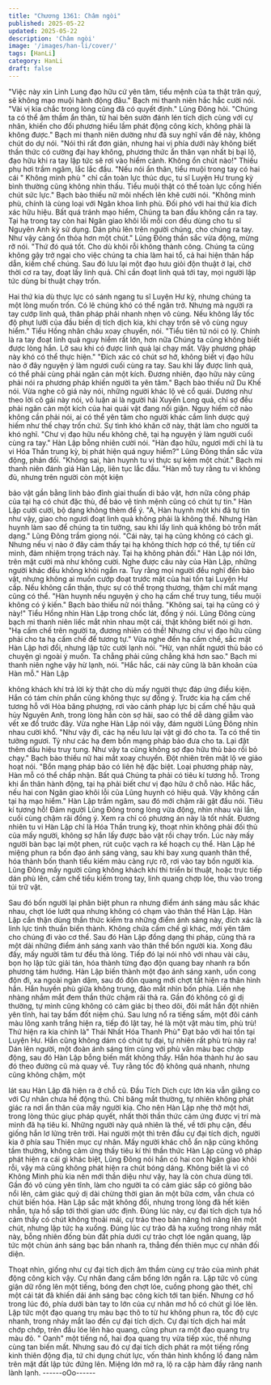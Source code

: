 ```yaml
---
title: "Chương 1361: Châm ngòi"
published: 2025-05-22
updated: 2025-05-22
description: 'Châm ngòi'
image: '/images/han-li/cover/'
tags: [HanLi]
category: HanLi
draft: false
---
```


"Việc này xin Linh Lung đạo hữu cứ yên tâm, tiểu mệnh của ta
thật trân quý, sẽ không mạo muội hành động đâu." Bạch mi thanh
niên hắc hắc cười nói.
"Vài vị kia chắc trong lòng cũng đã có quyết định." Lũng Đông hỏi.
"Chúng ta có thể âm thầm ẩn thân, từ hai bên sườn đánh lén tích
dịch cùng với cự nhân, khiến cho đối phương hiểu lầm phát động
công kích, không phải là không được." Bạch mi thanh niên dường
như đã suy nghĩ vấn đề này, không chút do dự nói.
"Nói thì rất đơn giản, nhưng hai vị phía dưới này không biết thần
thức có cường đại hay không, phương thức ẩn thân vạn nhất bị
bại lộ, đạo hữu khi ra tay lập tức sẽ rơi vào hiểm cảnh. Không ổn
chút nào!" Thiếu phụ hơi trầm ngâm, lắc lắc đầu.
"Nếu nói ẩn thân, tiểu muội trong tay có hai cái " Không minh phù
" chỉ cần toàn lực thúc dục, tu sĩ Luyện Hư trung kỳ bình thường
cũng không nhìn thấu. Tiểu muội thật có thể toàn lực cống hiến
chút sức lực." Bạch bào thiếu nữ môi nhếch lên khẽ cười nói.
"Không minh phù, chính là cùng loại với Ngân khoa linh phù. Đối
phó với hai thứ kia đích xác hữu hiệu. Bất quá tránh mạo hiểm,
Chúng ta ban đầu không cần ra tay. Tại hạ trong tay còn hai Ngân
giao khôi lỗi mỗi con đều dùng cho tu sĩ Nguyên Anh kỳ sử dụng.
Dán phù lên trên người chúng, cho chúng ra tay. Như vậy càng ổn
thỏa hơn một chút." Lũng Đông thần sắc vừa động, mừng rỡ nói.
"Thứ đó quá tốt. Cho dù khôi rỗi không thành công. Chúng ta
cũng không gậy trở ngại cho việc chúng ta chia làm hai tổ, cả hai
hiện thân hấp dẫn, kiềm chế chúng. Sau đó lưu lại một đạo hưu
giỏi độn thuật ở lại, chờ thời cơ ra tay, đoạt lấy linh quả. Chỉ cần
đoạt linh quả tới tay, mọi người lập tức dùng bí thuật chạy trốn.

Hai thứ kia dù thực lực có sánh ngang tu sĩ Luyện Hư kỳ, nhưng
chúng ta một lòng muốn trốn. Có lẽ chúng khó có thể ngăn trở.
Nhưng mà người ra tay cướp linh quả, thân pháp phải nhanh
nhẹn vô cùng. Nếu không lấy tốc độ phụt lưỡi của đầu biến dị tích
dịch kia, khi chạy trốn sẽ vô cùng nguy hiểm." Tiểu Hồng nhãn
châu xoay chuyển, nói.
"Tiểu tiên tử nói có lý. Chính là ra tay đoạt linh quả nguy hiểm rất
lớn, hơn nữa Chúng ta cũng không biết được lòng hắn. Lỡ sau khi
có được linh quả lại chạy mất. Vậy phương pháp này khó có thể
thực hiện."
"Đích xác có chút sơ hở, không biết vị đạo hữu nào ở đây nguyện
ý làm ngươi cuối cùng ra tay. Sau khi lấy được linh quả, có thể
phải cùng phải ngăn cản một kích. Đương nhiên, đạo hữu này
cũng phải nói ra phương pháp khiến người ta yên tâm." Bạch bào
thiếu nữ Du Khế nói.
Vừa nghe cô giá này nói, những người khác lộ vẻ cổ quái.
Dương như theo lời cô gái này nói, vô luận ai là người hái Xuyến
Long quả, chỉ sợ đều phải ngăn cản một kích của hai quái vật
đang nổi giận. Nguy hiểm cỡ nào không cần phải nói, ai có thể
yên tâm cho người khác cầm linh dược quý hiếm như thế chạy
trốn chứ.
Sự tình khó khăn cỡ này, thật làm cho người ta khó nghĩ.
"Chư vị đạo hữu nếu không chê, tại hạ nguyện ý làm người cuối
cùng ra tay."
Hàn Lập bỗng nhiên cười nói.
"Hàn đạo hữu, ngươi mới chỉ là tu vi Hóa Thần trung kỳ, bị phát
hiện quá nguy hiểm?" Lũng Đông thần sắc vừa động, phản đối.
"Không sai, hàn huynh tu vi thực sự kém một chút." Bạch mi thanh
niên đánh giá Hàn Lập, liên tục lắc đầu.
"Hàn mỗ tuy rằng tu vi không đủ, nhưng trên người còn một kiện

bảo vật gần bằng linh bảo đỉnh giai thuấn di bảo vật, hơn nữa
công pháp của tại hạ có chút đặc thù, để bảo vệ tính mệnh cũng
có chút tự tin." Hàn Lập cười cười, bộ dạng không thèm để ý.
"A, Hàn huynh một khi đã tự tin như vậy, giao cho ngươi đoạt linh
quả không phải là không thể. Nhưng Hàn huynh làm sao để
chúng ta tin tưởng, sau khi lấy linh quả không bỏ trốn mất dạng."
Lũng Đông trầm giọng nói.
"Cái này, tại hạ cũng không có cách gì. Nhưng nếu vị nào ở đây
cảm thấy tại hạ không thích hợp có thể, tự tiến cử mình, đảm
nhiệm trọng trách này. Tại hạ không phản đối." Hàn Lập nói lớn,
trên mặt cười mà như không cười.
Nghe được câu này của Hàn Lập, những người khác đều không
khỏi ngẩn ra.
Tuy rằng mọi người đều nghĩ đến bảo vật, nhưng không ai muốn
cướp đoạt trước mặt của hai tồn tại Luyện Hư cấp. Nếu không
cẩn thận, thực sự có thể trọng thương, thậm chí mất mạng cũng
có thể.
"Hàn huynh nếu nguyện ý cho hạ cấm chế truy tung, tiểu muội
không có ý kiến." Bạch bào thiếu nữ nói thẳng.
"Không sai, tại hạ cũng có ý này!" Tiểu Hồng nhìn Hàn Lập trong
chốc lát, đồng ý nói.
Lũng Đông cùng bạch mi thanh niên liếc mắt nhìn nhau một cái,
thật không biết nói gì hơn.
"Hạ cấm chế trên người ta, đương nhiên có thể! Nhưng chư vị đạo
hữu cũng phải cho ta hạ cấm chế để tương tự." Vừa nghe đến hạ
cấm chế, sắc mặt Hàn Lập hơi đổi, nhưng lập tức cười lạnh nói.
"Hừ, vạn nhất ngươi thủ bảo có chuyện gì ngoài ý muốn. Ta
chẳng phải cũng chẳng khá hơn sao." Bạch mi thanh niên nghe
vậy hừ lạnh, nói.
"Hắc hắc, cái này cũng là băn khoăn của Hàn mỗ." Hàn Lập

không khách khí trả lời kỳ thật cho dù mấy người thực đáp ứng
điều kiện. Hắn có tám chín phần cũng không thực sự đồng ý.
Trước kia hạ cấm chế tương hỗ với Hòa băng phượng, rơi vào
cảnh pháp lực bị cấm chế hậu quả hủy Nguyên Anh, trong lòng
hắn còn sợ hãi, sao có thể dễ dàng giẫm vào vết xe đổ trước đây.
Vừa nghe Hàn Lập nói vậy, đám người Lũng Đông nhìn nhau
cười khổ.
"Như vậy đi, các hạ nếu lưu lại vật gì đó cho ta. Ta có thể tin
tưởng ngươi. Tỷ như các hạ đem bổn mạng pháp bảo đưa cho ta.
Lại đặt thêm dấu hiệu truy tung. Như vậy ta cũng không sợ đạo
hữu thủ bảo rồi bỏ chạy." Bạch bào thiếu nữ hai mắt xoay chuyển.
Đột nhiên trên mặt lộ ve giảo hoạt nói.
"Bổn mạng pháp bảo có liên hệ đặc biệt. Loại phương pháp này,
Hàn mỗ có thể chấp nhận. Bất quá Chúng ta phải có tiêu kí tương
hỗ. Trong khi ẩn thân hành động, tại hạ phải biết chư vị đạo hữu ở
chỗ nào. Hắc hắc, nếu hai con Ngân giao khôi lỗi của Lũng huynh
có hiệu quả. Vậy không cần tại hạ mạo hiểm." Hàn Lập trầm
ngâm, sau đó mới chậm rãi gật đầu nói.
Tiêu kí tương hỗ! Đám người Lũng Đông trong lòng vừa động,
nhìn nhau vài lần, cuối cùng chậm rãi đồng ý.
Xem ra chỉ có phương án này là tốt nhất. Đương nhiên tu vi Hàn
Lập chỉ là Hóa Thần trung kỳ, thoạt nhìn không phải đối thủ của
mấy người, không sợ hắn lấy được bảo vật rồi chạy trốn.
Lúc này mấy người bàn bạc lại một phen, rút cuộc vạch ra kế
hoạch cụ thể.
Hàn Lập hé miệng phun ra bốn đạo ánh sáng vàng, sau khi bay
xung quanh thân thể, hóa thành bốn thanh tiểu kiếm màu càng
rực rỡ, rơi vào tay bốn người kia.
Lũng Đông mấy người cũng không khách khí thi triển bí thuật,
hoặc trực tiếp dán phù lên, cấm chế tiểu kiếm trong tay, linh
quang chợp lóe, thu vào trong túi trữ vật.

Sau đó bốn người lại phân biệt phun ra nhưng điểm ánh sáng
màu sắc khác nhau, chợt lóe lướt qua nhưng không có chạm vào
thân thể Hàn Lập.
Hàn Lập cẩn thận dùng thần thức kiểm tra những điểm ánh sáng
này, đích xác là linh lực tinh thuần biến thành. Không chứa cấm
chế gì khác, mới yên tâm cho chúng đi vào cơ thể.
Sau đó Hàn Lập đồng dạng thi pháp, cũng thả ra một dải những
điểm ánh sáng xanh vào thân thể bốn người kia.
Xong đâu đấy, mấy người tâm tư đều thả lỏng.
Tiếp đó lại nói nhỏ với nhau vài câu, bọn họ lập tức giải tán, hóa
thành từng đạo độn quang bay nhanh ra bốn phương tám hướng.
Hàn Lập biến thành một đạo ánh sáng xanh, uốn cong độn đi, xa
ngoài ngàn dặm, sau đó độn quang mới chợt tắt hiện ra thân hình
hắn.
Hắn huyền phù giữa không trung, đảo mắt nhìn bốn phía. Liền
nhẹ nhàng nhắm mắt đem thần thức chậm rãi thả ra.
Gần đó không có gì dị thường, tự mình cũng không có cảm giác
bị theo dõi, đôi mắt hắn đột nhiên yên tĩnh, hai tay bấm đốt niệm
chú.
Sau lưng nổ ra tiếng sấm, một đôi cánh màu lông xanh trắng hiện
ra, tiếp đó lật tay, hé là một vật màu tím, phù trù! Thứ hiện ra kia
chính là" Thái Nhất Hóa Thanh Phù"
Đạt bảo với hai tồn tại Luyện Hư. Hắn cũng không dám có chút tự
đại, tự nhiên rất phù trù này ra! Dán lên người, một đoàn ánh
sáng tím cùng với phù văn màu bạc chợp động, sau đó Hàn Lập
bỗng biến mất không thấy.
Hắn hóa thành hư ảo sau đó theo đường cũ mà quay về.
Tuy rằng tốc độ không quá nhanh, nhưng cũng không chậm, một

lát sau Hàn Lập đã hiện ra ở chỗ cũ.
Đầu Tích Dịch cực lớn kia vẫn giằng co với Cự nhân chưa hề
động thủ.
Chỉ băng mắt thường, tự nhiên không phát giác ra nơi ẩn thân
của mấy người kia. Cho nên Hàn Lập nhẹ thở một hơi, trong lòng
thúc giục pháp quyết, nhất thời thần thức cảm ứng được vị trí mà
mình đã hạ tiêu kí.
Những người này quả nhiên là thế, về tới phụ cận, đều giống hắn
lơ lửng trên trời.
Hai người một thì trên đầu cự đại tích dịch, người kia ở phía sau
Thiên mục cự nhân.
Mấy người khác chỗ ẩn nập cũng không tầm thường, không cảm
ứng thấy tiêu kí thì thần thức Hàn Lập cũng vô pháp phát hiện ra
cái gì khác biệt, Lũng Đông nói hắn có hai con Ngân giao khôi rỗi,
vậy mà cũng không phát hiện ra chút bóng dáng.
Không biết là vì có Không Minh phù kia nên mới thần diệu như
vậy, hay là còn chưa dùng tới.
Gần đó vô cùng yên tĩnh, làm cho người ta có cảm giác sắp có
giông bão nổi lên, cảm giác quỷ dị dài chừng thời gian ăn một
bữa cơm, vẫn chưa có chút biến hóa.
Hàn Lập sắc mặt không đổi, nhưng trong lòng đã hết kiên nhẫn,
tựa hồ sắp tới thời gian ước định.
Đúng lúc này, cự đại tích dịch tựa hồ cảm thấy có chút không
thoải mái, cự trảo theo bản năng hơi nâng lên một chút, nhưng
lập tức hạ xuống.
Đúng lúc cự trảo đã hạ xuống trong nháy mắt này, bỗng nhiên
đống bùn đất phía dưới cự trảo chợt lóe ngân quang, lập tức một
chùn ánh sáng bạc bắn nhanh ra, thẳng đến thiên mục cự nhân
đối diện.

Thoạt nhìn, giống như cự đại tích dịch âm thầm cùng cự trảo của
mình phát động công kích vậy.
Cự nhân đang cầm bổng lớn ngẩn ra. Lập tức vô cùng giận dữ
rống lên một tiếng, bóng đen chợt lóe, cuồng phong gào thét, chỉ
một cái tát đã khiến dải ánh sáng bạc công kích tới tan biến.
Nhưng cơ hồ trong lúc đó, phía dưới bàn tay to lớn của cự nhân
mơ hồ có chút gì lóe lên. Lập tức một đạo quang trụ màu bạc thô
to từ hư không phun ra, tốc độ cực nhanh, trong nháy mắt lao đến
cự đại tích dịch.
Cự đại tích dịch hai mắt chớp chớp, trên đầu lóe lên hào quang,
cũng phun ra một đạo quang trụ màu đỏ.
" Oanh" một tiếng nổ, hai đọa quang trụ vừa tiếp xúc, thế nhưng
cùng tan biến mất.
Nhưng sau đó cự đại tích dịch phát ra một tiếng rống kinh thiên
động địa, tứ chi dụng chút lực, vốn thân hình khổng lồ đang nằm
trên mặt đất lập tức đứng lên.
Miệng lớn mở ra, lộ ra cặp hàm đầy răng nanh lành lạnh.
------oOo------
